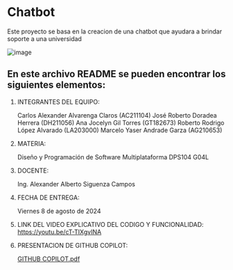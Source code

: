 # Chatbot
Este proyecto se basa en la creacion de una chatbot que ayudara a brindar soporte a una universidad

![image](https://user-images.githubusercontent.com/79995182/188522186-37932faa-4194-4c29-b288-f1530fa68e41.png)

 ## En este archivo README se pueden encontrar los siguientes elementos:

 1) INTEGRANTES DEL EQUIPO:

     Carlos Alexander Alvarenga Claros (AC211104)
     José Roberto Doradea Herrera (DH211056)
     Ana Jocelyn Gil Torres (GT182673)
     Roberto Rodrigo López Alvarado (LA203000)
     Marcelo Yaser Andrade Garza (AG210653)
     
     
 3) MATERIA:

     Diseño y Programación de Software Multiplataforma DPS104 G04L

 4) DOCENTE:

      Ing. Alexander Alberto Siguenza Campos

 5) FECHA DE ENTREGA:

      Viernes 8 de agosto de 2024
      
 6) LINK DEL VIDEO EXPLICATIVO DEL CODIGO Y FUNCIONALIDAD:
 https://youtu.be/cT-TIXgvINA


 7) PRESENTACION DE GITHUB COPILOT:

      [GITHUB COPILOT.pdf](https://github.com/user-attachments/files/16567678/GITHUB.COPILOT.pdf)
